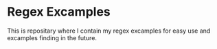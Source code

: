 # Regex Excamples
This is repositary where I contain my regex excamples for easy use and excamples finding in the future.
